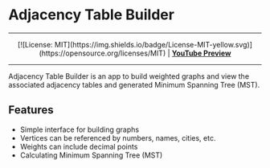 # Adjacency Table Builder

----

<p align="center">
[![License: MIT](https://img.shields.io/badge/License-MIT-yellow.svg)](https://opensource.org/licenses/MIT)
|
<strong><a href="https://youtu.be/dJc68L8nda8">YouTube Preview</a></strong>
</p>

----

Adjacency Table Builder is an app to build weighted graphs and view the associated adjacency tables and generated Minimum Spanning Tree (MST).

## Features

- Simple interface for building graphs
- Vertices can be referenced by numbers, names, cities, etc.
- Weights can include decimal points
- Calculating Minimum Spanning Tree (MST)
